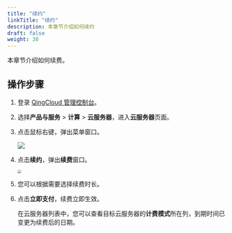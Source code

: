 ```yaml
---
title: "续约"
linkTitle: "续约"
description: 本章节介绍如何续约
draft: false
weight: 30
---
```


本章节介绍如何续费。


## 操作步骤

1. 登录 [QingCloud 管理控制台](https://console.qingcloud.com/login)。

2. 选择**产品与服务** > **计算** > **云服务器**，进入**云服务器**页面。

3. 点击鼠标右键，弹出菜单窗口。

   ![](/compute/vm/_images/vm_revewal.png)
   
4. 点击**续约**，弹出**续费**窗口。

   <img src="/compute/vm/_images/vm_revewal_win.png" style="zoom:50%;" />
   
5. 您可以根据需要选择续费时长。

6. 点击**立即支付**，续费立即生效。

   在云服务器列表中，您可以查看目标云服务器的**计费模式**所在列，到期时间已变更为续费后的日期。

   